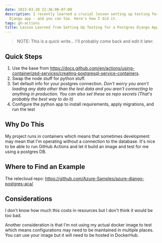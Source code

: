 ```yaml
---
date: 2023-03-28 22:36:00-07:00
description: I recently learned a crucial lesson setting up testing for my Postgres
  Django app - and you can too. Here's how I did it.
tags: gh-actions
title: Lesson Learned from Setting Up Testing for a Postgres Django App (Crash Course)
---
```


> NOTE:  This is a quick write... I'll probably come back and edit it later.
## Quick Steps

1. Use the base from <https://docs.github.com/en/actions/using-containerized-services/creating-postgresql-service-containers>.
2. Swap the node stuff for python stuff.
3. Set default info for your postgres connection. _Don't worry you aren't loading any data other than the test data and you aren't connecting to anything in production. You can also set these as repo secrets (That's probably the best way to do it)_
4. Configure the python app to install requirements, apply migrations, and run the test

## Why Do This

My project runs in containers which means that sometimes development may mean that I'm operating without a connection to the database. It's nice to be able to run GitHub Actions and let it build an image and test for me using a postgres DB.

## Where to Find an Example

The relecloud repo: <https://github.com/Azure-Samples/azure-django-postgres-aca/>

## Considerations

I don't know how much this costs in resources but I don't think it would be too bad.

Another consideration is that I'm not using my actual docker image to test which means configurations may need to be maintained in multiple places. You can use your image but it will need to be hosted in DockerHub.